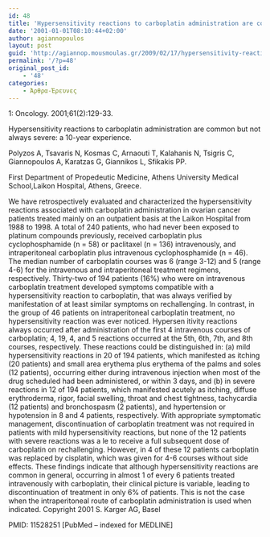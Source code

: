 ```yaml
---
id: 48
title: 'Hypersensitivity reactions to carboplatin administration are common but not always severe: a 10-year experience. (english version)'
date: '2001-01-01T08:10:44+02:00'
author: agiannopoulos
layout: post
guid: 'http://agiannop.mousmoulas.gr/2009/02/17/hypersensitivity-reactions-to-carboplatin-administration-are-common-but-not-always-severe-a-10-year-experience-english-version/'
permalink: '/?p=48'
original_post_id:
    - '48'
categories:
    - Άρθρα-Έρευνες
---
```


1: Oncology. 2001;61(2):129-33.

Hypersensitivity reactions to carboplatin administration are common but not always severe: a 10-year experience.

Polyzos A, Tsavaris N, Kosmas C, Arnaouti T, Kalahanis N, Tsigris C, Giannopoulos A, Karatzas G, Giannikos L, Sfikakis PP.

First Department of Propedeutic Medicine, Athens University Medical School,Laikon Hospital, Athens, Greece.

We have retrospectively evaluated and characterized the hypersensitivity reactions associated with carboplatin administration in ovarian cancer patients treated mainly on an outpatient basis at the Laikon Hospital from 1988 to 1998. A total of 240 patients, who had never been exposed to platinum compounds previously, received carboplatin plus cyclophosphamide (n = 58) or paclitaxel (n = 136) intravenously, and intraperitoneal carboplatin plus intravenous cyclophosphamide (n = 46). The median number of carboplatin courses was 6 (range 3-12) and 5 (range 4-6) for the intravenous and intraperitoneal treatment regimens, respectively. Thirty-two of 194 patients (16%) who were on intravenous carboplatin treatment developed symptoms compatible with a hypersensitivity reaction to carboplatin, that was always verified by manifestation of at least similar symptoms on rechallenging. In contrast, in the group of 46 patients on intraperitoneal carboplatin treatment, no hypersensitivity reaction was ever noticed. Hypersen itivity reactions always occurred after administration of the first 4 intravenous courses of carboplatin; 4, 19, 4, and 5 reactions occurred at the 5th, 6th, 7th, and 8th courses, respectively. These reactions could be distinguished in: (a) mild hypersensitivity reactions in 20 of 194 patients, which manifested as itching (20 patients) and small area erythema plus erythema of the palms and soles (12 patients), occurring either during intravenous injection when most of the drug scheduled had been administered, or within 3 days, and (b) in severe reactions in 12 of 194 patients, which manifested acutely as itching, diffuse erythroderma, rigor, facial swelling, throat and chest tightness, tachycardia (12 patients) and bronchospasm (2 patients), and hypertension or hypotension in 8 and 4 patients, respectively. With appropriate symptomatic management, discontinuation of carboplatin treatment was not required in patients with mild hypersensitivity reactions, but none of the 12 patients with severe reactions was a le to receive a full subsequent dose of carboplatin on rechallenging. However, in 4 of these 12 patients carboplatin was replaced by cisplatin, which was given for 4-6 courses without side effects. These findings indicate that although hypersensitivity reactions are common in general, occurring in almost 1 of every 6 patients treated intravenously with carboplatin, their clinical picture is variable, leading to discontinuation of treatment in only 6% of patients. This is not the case when the intraperitoneal route of carboplatin administration is used when indicated. Copyright 2001 S. Karger AG, Basel

PMID: 11528251 \[PubMed – indexed for MEDLINE\]
